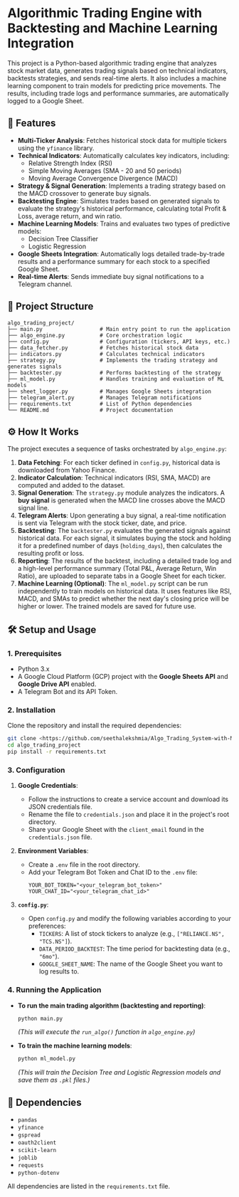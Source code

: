 # Algorithmic Trading Engine with Backtesting and Machine Learning Integration

This project is a Python-based algorithmic trading engine that analyzes stock market data, generates trading signals based on technical indicators, backtests strategies, and sends real-time alerts. It also includes a machine learning component to train models for predicting price movements. The results, including trade logs and performance summaries, are automatically logged to a Google Sheet.

## 🚀 Features

  - **Multi-Ticker Analysis**: Fetches historical stock data for multiple tickers using the `yfinance` library.
  - **Technical Indicators**: Automatically calculates key indicators, including:
      - Relative Strength Index (RSI)
      - Simple Moving Averages (SMA - 20 and 50 periods)
      - Moving Average Convergence Divergence (MACD)
  - **Strategy & Signal Generation**: Implements a trading strategy based on the MACD crossover to generate buy signals.
  - **Backtesting Engine**: Simulates trades based on generated signals to evaluate the strategy's historical performance, calculating total Profit & Loss, average return, and win ratio.
  - **Machine Learning Models**: Trains and evaluates two types of predictive models:
      - Decision Tree Classifier
      - Logistic Regression
  - **Google Sheets Integration**: Automatically logs detailed trade-by-trade results and a performance summary for each stock to a specified Google Sheet.
  - **Real-time Alerts**: Sends immediate buy signal notifications to a Telegram channel.

## 📁 Project Structure

```
algo_trading_project/
├── main.py                  # Main entry point to run the application
├── algo_engine.py           # Core orchestration logic
├── config.py                # Configuration (tickers, API keys, etc.)
├── data_fetcher.py          # Fetches historical stock data
├── indicators.py            # Calculates technical indicators
├── strategy.py              # Implements the trading strategy and generates signals
├── backtester.py            # Performs backtesting of the strategy
├── ml_model.py              # Handles training and evaluation of ML models
├── sheet_logger.py          # Manages Google Sheets integration
├── telegram_alert.py        # Manages Telegram notifications
├── requirements.txt         # List of Python dependencies
└── README.md                # Project documentation
```

## ⚙️ How It Works

The project executes a sequence of tasks orchestrated by `algo_engine.py`:

1.  **Data Fetching**: For each ticker defined in `config.py`, historical data is downloaded from Yahoo Finance.
2.  **Indicator Calculation**: Technical indicators (RSI, SMA, MACD) are computed and added to the dataset.
3.  **Signal Generation**: The `strategy.py` module analyzes the indicators. A **buy signal** is generated when the MACD line crosses above the MACD signal line.
4.  **Telegram Alerts**: Upon generating a buy signal, a real-time notification is sent via Telegram with the stock ticker, date, and price.
5.  **Backtesting**: The `backtester.py` evaluates the generated signals against historical data. For each signal, it simulates buying the stock and holding it for a predefined number of days (`holding_days`), then calculates the resulting profit or loss.
6.  **Reporting**: The results of the backtest, including a detailed trade log and a high-level performance summary (Total P\&L, Average Return, Win Ratio), are uploaded to separate tabs in a Google Sheet for each ticker.
7.  **Machine Learning (Optional)**: The `ml_model.py` script can be run independently to train models on historical data. It uses features like RSI, MACD, and SMAs to predict whether the next day's closing price will be higher or lower. The trained models are saved for future use.

## 🛠️ Setup and Usage

### 1\. Prerequisites

  - Python 3.x
  - A Google Cloud Platform (GCP) project with the **Google Sheets API** and **Google Drive API** enabled.
  - A Telegram Bot and its API Token.

### 2\. Installation

Clone the repository and install the required dependencies:

```bash
git clone <https://github.com/seethalekshmia/Algo_Trading_System-with-ML-Automation.git>
cd algo_trading_project
pip install -r requirements.txt
```

### 3\. Configuration

1.  **Google Credentials**:

      - Follow the instructions to create a service account and download its JSON credentials file.
      - Rename the file to `credentials.json` and place it in the project's root directory.
      - Share your Google Sheet with the `client_email` found in the `credentials.json` file.

2.  **Environment Variables**:

      - Create a `.env` file in the root directory.
      - Add your Telegram Bot Token and Chat ID to the `.env` file:
        ```
        YOUR_BOT_TOKEN="<your_telegram_bot_token>"
        YOUR_CHAT_ID="<your_telegram_chat_id>"
        ```

3.  **`config.py`**:

      - Open `config.py` and modify the following variables according to your preferences:
          - `TICKERS`: A list of stock tickers to analyze (e.g., `["RELIANCE.NS", "TCS.NS"]`).
          - `DATA_PERIOD_BACKTEST`: The time period for backtesting data (e.g., `"6mo"`).
          - `GOOGLE_SHEET_NAME`: The name of the Google Sheet you want to log results to.

### 4\. Running the Application

  - **To run the main trading algorithm (backtesting and reporting)**:

    ```bash
    python main.py
    ```

    *(This will execute the `run_algo()` function in `algo_engine.py`)*

  - **To train the machine learning models**:

    ```bash
    python ml_model.py
    ```

    *(This will train the Decision Tree and Logistic Regression models and save them as `.pkl` files.)*

## 📜 Dependencies

  - `pandas`
  - `yfinance`
  - `gspread`
  - `oauth2client`
  - `scikit-learn`
  - `joblib`
  - `requests`
  - `python-dotenv`

All dependencies are listed in the `requirements.txt` file.
